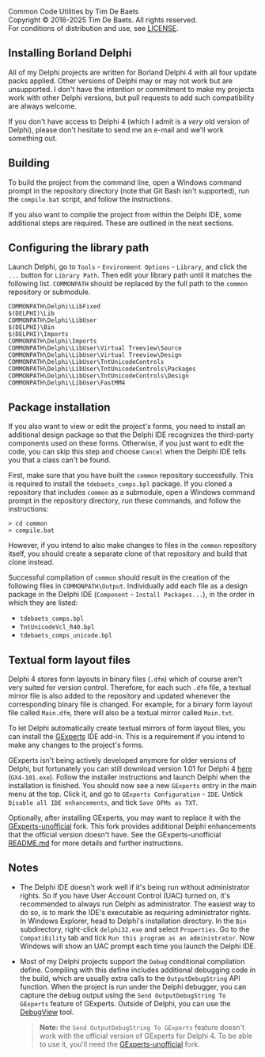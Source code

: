 
Common Code Utilities by Tim De Baets  
Copyright © 2016-2025 Tim De Baets. All rights reserved.  
For conditions of distribution and use, see [LICENSE](../LICENSE).  

Installing Borland Delphi
-------------------------

All of my Delphi projects are written for Borland Delphi 4 with all four update packs applied. Other versions of Delphi may or may not work but are unsupported. I don't have the intention or commitment to make my projects work with other Delphi versions, but pull requests to add such compatibility are always welcome.

If you don't have access to Delphi 4 (which I admit is a *very* old version of Delphi), please don't hesitate to send me an e-mail and we'll work something out.

Building
--------

To build the project from the command line, open a Windows command prompt in the repository directory (note that Git Bash isn't supported), run the `compile.bat` script, and follow the instructions.

If you also want to compile the project from within the Delphi IDE, some additional steps are required. These are outlined in the next sections.

Configuring the library path
----------------------------

Launch Delphi, go to `Tools` - `Environment Options` - `Library`, and click the `...` button for `Library Path`. Then edit your library path until it matches the following list. `COMMONPATH` should be replaced by the full path to the `common` repository or submodule.
```
COMMONPATH\Delphi\LibFixed
$(DELPHI)\Lib
COMMONPATH\Delphi\LibUser
$(DELPHI)\Bin
$(DELPHI)\Imports
COMMONPATH\Delphi\Imports
COMMONPATH\Delphi\LibUser\Virtual Treeview\Source
COMMONPATH\Delphi\LibUser\Virtual Treeview\Design
COMMONPATH\Delphi\LibUser\TntUnicodeControls
COMMONPATH\Delphi\LibUser\TntUnicodeControls\Packages
COMMONPATH\Delphi\LibUser\TntUnicodeControls\Design
COMMONPATH\Delphi\LibUser\FastMM4
```

Package installation
--------------------

If you also want to view or edit the project's forms, you need to install an additional design package so that the Delphi IDE recognizes the third-party components used on these forms. Otherwise, if you just want to edit the code, you can skip this step and choose `Cancel` when the Delphi IDE tells you that a class can't be found.

First, make sure that you have built the `common` repository successfully. This is required to install the `tdebaets_comps.bpl` package. If you cloned a repository that includes `common` as a submodule, open a Windows command prompt in the repository directory, run these commands, and follow the instructions:
```
> cd common
> compile.bat
```

However, if you intend to also make changes to files in the `common` repository itself, you should create a separate clone of that repository and build that clone instead.

Successful compilation of `common` should result in the creation of the following files in `COMMONPATH\Output`. Individually add each file as a design package in the Delphi IDE (`Component` - `Install Packages...`), in the order in which they are listed:

- `tdebaets_comps.bpl`
- `TntUnicodeVcl_R40.bpl`
- `tdebaets_comps_unicode.bpl`

Textual form layout files
-------------------------

Delphi 4 stores form layouts in binary files (`.dfm`) which of course aren't very suited for version control. Therefore, for each such `.dfm` file, a textual mirror file is also added to the repository and updated whenever the corresponding binary file is changed. For example, for a binary form layout file called `Main.dfm`, there will also be a textual mirror called `Main.txt`.

To let Delphi automatically create textual mirrors of form layout files, you can install the [GExperts](http://www.gexperts.org/) IDE add-in. This is a requirement if you intend to make any changes to the project's forms.

GExperts isn't being actively developed anymore for older versions of Delphi, but fortunately you can still download version 1.01 for Delphi 4 [here](http://www.gexperts.org/download/#GX101) (`GX4-101.exe`). Follow the installer instructions and launch Delphi when the installation is finished. You should now see a new `GExperts` entry in the main menu at the top. Click it, and go to `GExperts Configuration` - `IDE`. Untick `Disable all IDE enhancements`, and tick `Save DFMs as TXT`.

Optionally, after installing GExperts, you may want to replace it with the [GExperts-unofficial](https://github.com/tdebaets/gexperts-unofficial) fork. This fork provides additional Delphi enhancements that the official version doesn't have. See the GExperts-unofficial [README.md](https://github.com/tdebaets/gexperts-unofficial/blob/master/README.md) for more details and further instructions.

Notes
-----

- The Delphi IDE doesn't work well if it's being run without administrator rights. So if you have User Account Control (UAC) turned on, it's recommended to always run Delphi as administrator. The easiest way to do so, is to mark the IDE's executable as requiring administrator rights. In Windows Explorer, head to Delphi's installation directory. In the `Bin` subdirectory, right-click `delphi32.exe` and select `Properties`. Go to the `Compatibility` tab and tick `Run this program as an administrator`. Now Windows will show an UAC prompt each time you launch the Delphi IDE.

- Most of my Delphi projects support the `Debug` conditional compilation define. Compiling with this define includes additional debugging code in the build, which are usually extra calls to the `OutputDebugString` API function. When the project is run under the Delphi debugger, you can capture the debug output using the `Send OutputDebugString To GExperts` feature of GExperts. Outside of Delphi, you can use the [DebugView](https://technet.microsoft.com/en-us/sysinternals/debugview.aspx) tool.

    > **Note:** the `Send OutputDebugString To GExperts` feature doesn't work with the official version of GExperts for Delphi 4. To be able to use it, you'll need the [GExperts-unofficial](https://github.com/tdebaets/gexperts-unofficial) fork.
